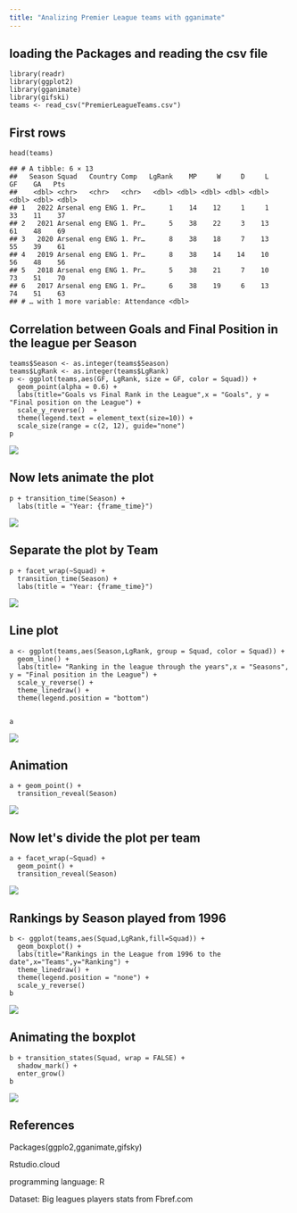 ```yaml
---
title: "Analizing Premier League teams with gganimate"
---
```


## loading the Packages and reading the csv file

    library(readr)
    library(ggplot2)
    library(gganimate)
    library(gifski)
    teams <- read_csv("PremierLeagueTeams.csv")

## First rows

    head(teams)

    ## # A tibble: 6 × 13
    ##   Season Squad   Country Comp   LgRank    MP     W     D     L    GF    GA   Pts
    ##    <dbl> <chr>   <chr>   <chr>   <dbl> <dbl> <dbl> <dbl> <dbl> <dbl> <dbl> <dbl>
    ## 1   2022 Arsenal eng ENG 1. Pr…      1    14    12     1     1    33    11    37
    ## 2   2021 Arsenal eng ENG 1. Pr…      5    38    22     3    13    61    48    69
    ## 3   2020 Arsenal eng ENG 1. Pr…      8    38    18     7    13    55    39    61
    ## 4   2019 Arsenal eng ENG 1. Pr…      8    38    14    14    10    56    48    56
    ## 5   2018 Arsenal eng ENG 1. Pr…      5    38    21     7    10    73    51    70
    ## 6   2017 Arsenal eng ENG 1. Pr…      6    38    19     6    13    74    51    63
    ## # … with 1 more variable: Attendance <dbl>

## Correlation between Goals and Final Position in the league per Season

    teams$Season <- as.integer(teams$Season)
    teams$LgRank <- as.integer(teams$LgRank)
    p <- ggplot(teams,aes(GF, LgRank, size = GF, color = Squad)) +
      geom_point(alpha = 0.6) +
      labs(title="Goals vs Final Rank in the League",x = "Goals", y = "Final position on the League") +
      scale_y_reverse()  +
      theme(legend.text = element_text(size=10)) +
      scale_size(range = c(2, 12), guide="none") 
    p

![](SoccerGGANIMATE_files/figure-markdown_strict/unnamed-chunk-3-1.png)

## Now lets animate the plot

    p + transition_time(Season) +
      labs(title = "Year: {frame_time}") 

![](SoccerGGANIMATE_files/figure-markdown_strict/unnamed-chunk-4-1.gif)

## Separate the plot by Team

    p + facet_wrap(~Squad) +
      transition_time(Season) +
      labs(title = "Year: {frame_time}")

![](SoccerGGANIMATE_files/figure-markdown_strict/unnamed-chunk-5-1.gif)

## Line plot

    a <- ggplot(teams,aes(Season,LgRank, group = Squad, color = Squad)) +
      geom_line() +
      labs(title= "Ranking in the league through the years",x = "Seasons", y = "Final position in the League") +
      scale_y_reverse() +
      theme_linedraw() +
      theme(legend.position = "bottom")
      
      
    a

![](SoccerGGANIMATE_files/figure-markdown_strict/unnamed-chunk-6-1.png)

## Animation

    a + geom_point() +
      transition_reveal(Season)

![](SoccerGGANIMATE_files/figure-markdown_strict/unnamed-chunk-7-1.gif)

## Now let's divide the plot per team

    a + facet_wrap(~Squad) +
      geom_point() +
      transition_reveal(Season)

![](SoccerGGANIMATE_files/figure-markdown_strict/unnamed-chunk-8-1.gif)

## Rankings by Season played from 1996

    b <- ggplot(teams,aes(Squad,LgRank,fill=Squad)) +
      geom_boxplot() +
      labs(title="Rankings in the League from 1996 to the date",x="Teams",y="Ranking") +
      theme_linedraw() +
      theme(legend.position = "none") +
      scale_y_reverse()
    b

![](SoccerGGANIMATE_files/figure-markdown_strict/box.png)

## Animating the boxplot

    b + transition_states(Squad, wrap = FALSE) +
      shadow_mark() +
      enter_grow()
    b

![](SoccerGGANIMATE_files/figure-markdown_strict/box1.gif)

## References

Packages(ggplo2,gganimate,gifsky)

Rstudio.cloud

programming language: R

Dataset: Big leagues players stats from Fbref.com
